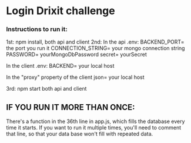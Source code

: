 # Login Drixit challenge

### Instructions to run it:
1st: npm install, both api and client 
2nd: 
  In the api .env: 
      BACKEND_PORT= the port you run it
      CONNECTION_STRING= your mongo connection string
      PASSWORD= yourMongoDbPassword
      secret= yourSecret
      
  In the client .env:
      BACKEND= your local host
      
  In the "proxy" property of the client json= your local host
  
3rd: npm start both api and client

## IF YOU RUN IT MORE THAN ONCE: 
  There's a function in the 36th line in app.js, which fills the database every time it starts. If you want to run it multiple times,
  you'll need to comment that line, so that your data base won't fill with repeated data.

